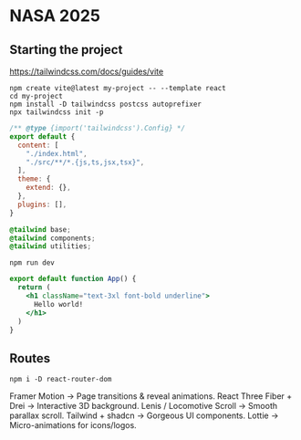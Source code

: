 # NASA 2025


## Starting the project
https://tailwindcss.com/docs/guides/vite
```
npm create vite@latest my-project -- --template react
cd my-project
npm install -D tailwindcss postcss autoprefixer
npx tailwindcss init -p
```

```tailwind.config.js
/** @type {import('tailwindcss').Config} */
export default {
  content: [
    "./index.html",
    "./src/**/*.{js,ts,jsx,tsx}",
  ],
  theme: {
    extend: {},
  },
  plugins: [],
}
```

```index.css
@tailwind base;
@tailwind components;
@tailwind utilities;
```

```
npm run dev
```

```App.jsx
export default function App() {
  return (
    <h1 className="text-3xl font-bold underline">
      Hello world!
    </h1>
  )
}
```

## Routes
```
npm i -D react-router-dom
```


Framer Motion → Page transitions & reveal animations.
React Three Fiber + Drei → Interactive 3D background.
Lenis / Locomotive Scroll → Smooth parallax scroll.
Tailwind + shadcn → Gorgeous UI components.
Lottie → Micro-animations for icons/logos.
